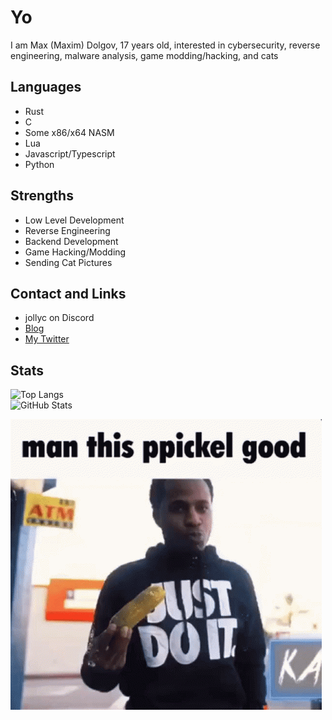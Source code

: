 
# Yo
I am Max (Maxim) Dolgov, 17 years old, interested in cybersecurity, reverse engineering, malware analysis, game modding/hacking, and cats

## Languages
- Rust
- C
- Some x86/x64 NASM
- Lua
- Javascript/Typescript
- Python

## Strengths
- Low Level Development
- Reverse Engineering
- Backend Development
- Game Hacking/Modding
- Sending Cat Pictures

## Contact and Links
- jollyc on Discord
- [Blog](https://jollycistaken.github.io)
- [My Twitter](https://twitter.com/Jollycistaken)

## Stats
![Top Langs](https://github-readme-stats.vercel.app/api/top-langs/?username=Jollycistaken&count_private=false&theme=dracula)  
![GitHub Stats](https://github-readme-stats.vercel.app/api?username=Jollycistaken&count_private=false&show_icons=true&theme=dracula)

<img src="kasher-quon-ppickel.gif">
